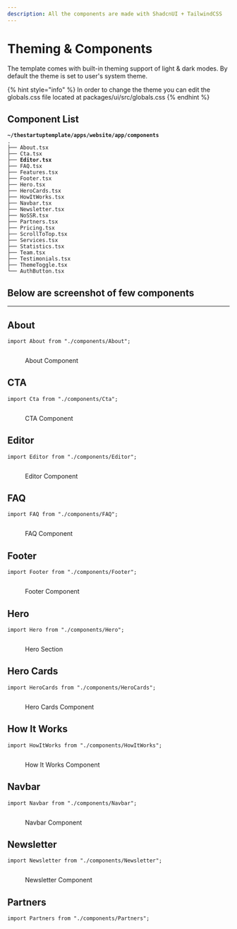 ```yaml
---
description: All the components are made with ShadcnUI + TailwindCSS
---
```


# Theming & Components

The template comes with built-in theming support of light & dark modes. By default the theme is set to user's system theme.&#x20;

{% hint style="info" %}
In order to change the theme you can edit the globals.css file located at packages/ui/src/globals.css
{% endhint %}

## Component List

<pre class="language-bash" data-line-numbers><code class="lang-bash"><strong>~/thestartuptemplate/apps/website/app/components
</strong>.
├── About.tsx
├── Cta.tsx
<strong>├── Editor.tsx
</strong>├── FAQ.tsx
├── Features.tsx
├── Footer.tsx
├── Hero.tsx
├── HeroCards.tsx
├── HowItWorks.tsx
├── Navbar.tsx
├── Newsletter.tsx
├── NoSSR.tsx
├── Partners.tsx
├── Pricing.tsx
├── ScrollToTop.tsx
├── Services.tsx
├── Statistics.tsx
├── Team.tsx
├── Testimonials.tsx
├── ThemeToggle.tsx
└── AuthButton.tsx
</code></pre>



## Below are screenshot of few components

***

## About

```tsx
import About from "./components/About";
```

<figure><picture><source srcset="../.gitbook/assets/Screenshot 2024-05-24 at 8.25.04 PM.png" media="(prefers-color-scheme: dark)"><img src="../.gitbook/assets/Screenshot 2024-05-24 at 8.19.10 PM.png" alt=""></picture><figcaption><p>About Component</p></figcaption></figure>

## CTA

```tsx
import Cta from "./components/Cta";
```

<figure><picture><source srcset="../.gitbook/assets/Screenshot 2024-05-24 at 8.21.11 PM.png" media="(prefers-color-scheme: dark)"><img src="../.gitbook/assets/Screenshot 2024-05-24 at 8.21.00 PM.png" alt=""></picture><figcaption><p>CTA Component</p></figcaption></figure>

## Editor

```tsx
import Editor from "./components/Editor";
```

<figure><picture><source srcset="../.gitbook/assets/Screenshot 2024-05-24 at 8.22.15 PM.png" media="(prefers-color-scheme: dark)"><img src="../.gitbook/assets/Screenshot 2024-05-24 at 8.21.58 PM.png" alt=""></picture><figcaption><p>Editor Component</p></figcaption></figure>

## FAQ

```tsx
import FAQ from "./components/FAQ";
```

<figure><picture><source srcset="../.gitbook/assets/Screenshot 2024-05-24 at 8.22.53 PM.png" media="(prefers-color-scheme: dark)"><img src="../.gitbook/assets/Screenshot 2024-05-24 at 8.23.04 PM.png" alt=""></picture><figcaption><p>FAQ Component</p></figcaption></figure>



## Footer

```tsx
import Footer from "./components/Footer";
```

<figure><picture><source srcset="../.gitbook/assets/Screenshot 2024-05-24 at 9.35.27 PM.png" media="(prefers-color-scheme: dark)"><img src="../.gitbook/assets/Screenshot 2024-05-24 at 9.35.00 PM.png" alt=""></picture><figcaption><p>Footer Component</p></figcaption></figure>

## Hero

```tsx
import Hero from "./components/Hero";
```

<figure><picture><source srcset="../.gitbook/assets/Screenshot 2024-05-24 at 9.36.37 PM.png" media="(prefers-color-scheme: dark)"><img src="../.gitbook/assets/Screenshot 2024-05-24 at 9.36.23 PM.png" alt=""></picture><figcaption><p>Hero Section</p></figcaption></figure>

## Hero Cards

```tsx
import HeroCards from "./components/HeroCards";
```

<figure><picture><source srcset="../.gitbook/assets/Screenshot 2024-05-24 at 9.38.15 PM.png" media="(prefers-color-scheme: dark)"><img src="../.gitbook/assets/Screenshot 2024-05-24 at 9.37.43 PM.png" alt=""></picture><figcaption><p>Hero Cards Component</p></figcaption></figure>

## How It Works

```tsx
import HowItWorks from "./components/HowItWorks";
```

<figure><picture><source srcset="../.gitbook/assets/Screenshot 2024-05-24 at 9.39.27 PM.png" media="(prefers-color-scheme: dark)"><img src="../.gitbook/assets/Screenshot 2024-05-24 at 9.39.13 PM.png" alt=""></picture><figcaption><p>How It Works Component</p></figcaption></figure>

## Navbar

```tsx
import Navbar from "./components/Navbar";
```

<figure><picture><source srcset="../.gitbook/assets/Screenshot 2024-05-24 at 9.40.55 PM.png" media="(prefers-color-scheme: dark)"><img src="../.gitbook/assets/Screenshot 2024-05-24 at 9.40.43 PM.png" alt=""></picture><figcaption><p>Navbar Component</p></figcaption></figure>

## Newsletter

```tsx
import Newsletter from "./components/Newsletter";
```

<figure><picture><source srcset="../.gitbook/assets/Screenshot 2024-05-24 at 9.41.36 PM.png" media="(prefers-color-scheme: dark)"><img src="../.gitbook/assets/Screenshot 2024-05-24 at 9.41.24 PM.png" alt=""></picture><figcaption><p>Newsletter Component</p></figcaption></figure>

## Partners

```tsx
import Partners from "./components/Partners";
```

<figure><picture><source srcset="../.gitbook/assets/Screenshot 2024-05-24 at 9.43.26 PM.png" media="(prefers-color-scheme: dark)"><img src="../.gitbook/assets/Screenshot 2024-05-24 at 9.42.57 PM.png" alt=""></picture><figcaption></figcaption></figure>
